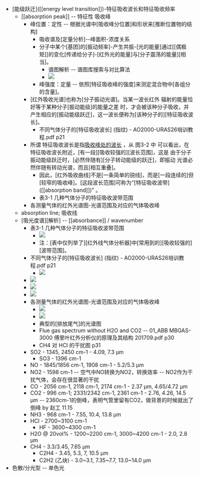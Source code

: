 - [能级跃迁]([[energy level transition]])-特征吸收波长和特征吸收频率
    - [[absorption peak]] -- 特征性 吸收峰
        - 峰位置：定性 -- 根据光谱中[吸收峰分位置]和形状来[推断位置物的结构]
            - 吸收谱及[定量分析]--峰面积-浓度关系
            - 分子中某个[基团]的[振动频率]-产生共振-[光的能量]通过[[偶极矩]]的变化[传递给分子]-[红外光的能量]与[分子震荡的能量][相当]。
                - 谱图解析 -- 谱图库搜索与对比算法
                - ![](https://firebasestorage.googleapis.com/v0/b/firescript-577a2.appspot.com/o/imgs%2Fapp%2FXELiu-NovaKG%2F1T8RWuQHrq.png?alt=media&token=66ca1e77-28e4-43ce-97bf-3cc25dad8a86)
            - 峰强度：定量 -- 依照[特征吸收峰的强度]来测定混合物中[各组分的含量]。
        - [红外吸收光谱]也称为[分子振动光谱]。当某一波长红外 辐射的能量恰好等于某种分子[振动能级]的能量之差 时，才会被该种分子吸收，并产生相应的[振动能级跃迁]，这一波长便称为[该种分子的][特征吸收波长]。
            - 不同气体分子的[特征吸收波长] (指纹) - AO2000-URAS26培训教程.pdf p21
        - 所谓 特征吸收波长是指[吸收峰处的波长]([中心吸收波长]) ，从 图3-2 中 可以看出，在特征吸收波长附近，[有一段][吸收较强的][波长范围]，这是 由于分子振动能级跃迁时，[必然伴随有][分子转动能级的跃迁]，即振动 光谱必然伴随有转动光谱，而且[相互重叠]。
            - 因此，[红外吸收曲线]不是[一条简单的锐线]，而是[一段连续的]但[较窄的吸收峰]。[这段波长范围]可称为“[特征吸收波带]([[absorption band]])” 。
            - 表3-1 几种气体分子的特征吸收波带范围
        - 各测量气体的红外光谱图-光谱范围及对应的气体吸收峰
    - absorption line; 吸收线
    - [吸光度谱][解析] -- [[absorbance]] / wavenumber
        - 表3-1 几种气体分子的特征吸收波带范围
            - ![](https://firebasestorage.googleapis.com/v0/b/firescript-577a2.appspot.com/o/imgs%2Fapp%2FXELiu-NovaKG%2FLp67h5fBLh.png?alt=media&token=cce7724e-4688-4363-b9b0-5d9564926661)
            - 注：[表中仅列举了][红外线气体分析器]中[常用到的][吸收较强的][波带范围]。
        - 不同气体分子的[特征吸收波长] (指纹) - AO2000-URAS26培训教程.pdf p21
            - ![](https://firebasestorage.googleapis.com/v0/b/firescript-577a2.appspot.com/o/imgs%2Fapp%2FXELiu-NovaKG%2FlzI2pid30P.jpg?alt=media&token=ebeaa9eb-7414-4c01-ba27-ac1f5ed887ad)
        - ![](https://firebasestorage.googleapis.com/v0/b/firescript-577a2.appspot.com/o/imgs%2Fapp%2FXELiu-NovaKG%2FpySojCO3-V.jpg?alt=media&token=0030b581-5e85-43a7-9739-e6d998c6be6b)
        - ![](https://firebasestorage.googleapis.com/v0/b/firescript-577a2.appspot.com/o/imgs%2Fapp%2FXELiu-NovaKG%2F1F5T1yvOWh.png?alt=media&token=83f41936-8f99-430b-94a9-6826e4648d14)
        - ![](https://firebasestorage.googleapis.com/v0/b/firescript-577a2.appspot.com/o/imgs%2Fapp%2FXELiu-NovaKG%2F-xEA0P3OBg.jpg?alt=media&token=15fb8241-7bdc-4441-8346-847e04abb1e2)
        - 各测量气体的红外光谱图-光谱范围及对应的气体吸收峰
            - ![](https://firebasestorage.googleapis.com/v0/b/firescript-577a2.appspot.com/o/imgs%2Fapp%2FXELiu-NovaKG%2F_zjQaOoEZa.png?alt=media&token=c2002790-321b-428a-932e-d1492ee4a6f9)
            - ![](https://firebasestorage.googleapis.com/v0/b/firescript-577a2.appspot.com/o/imgs%2Fapp%2FXELiu-NovaKG%2F6doyL7PMoP.png?alt=media&token=459d7e49-4472-460b-b6f6-daf3228a671a)
            - 典型的[排放尾气]的光谱图
            - Flue gas spectrum without H2O and CO2 -- 01_ABB MBGAS-3000 傅里叶红外分析仪的原理及其结构 201709.pdf p30
            - CH4 对 HCl 的干扰图 p31
        - SO2 - 1345, 2450 cm-1 - 4.09, 7.3 μm
            - SO3 - 1396 cm-1
        - NO - 1845/1856 cm-1, 1908 cm-1 - 5.2/5.3 μm
        - NO2 - 1598 cm-1 -- 空气中NO转换为NO2，转换效率 -- NO2作为干扰气体，会存在很显著的干扰
        - CO - 2056 cm-1, 2118 cm-1, 2174 cm-1 - 2.37 μm, 4.65/4.72 μm
        - CO2 - 996 cm-1; 2331/2342 cm-1, 2361 cm-1 - 2.76, 4.26, 14.5 μm -- 2360cm-1的倒峰，表明气管里留有CO2，做背景的时候就出了倒峰 by 赵工 11.15
        - NH3 - 968 cm-1 - 7.55, 10.4, 13.8 μm
        - HCl - 2700~3100 cm-1
            - HF - 3600~4300 cm-1
        - H2O @ 20vol% - 1200~2200 cm-1, 3000~4200 cm-1 - 2.0, 2.8 μm
        - CH4 - 3.3/3.45, 7.65 μm
            - C2H4 - 3.45, 5.3, 7, 10.5 μm
            - C2H2 (乙炔) - 3.0~3.1, 7.35~7.7, 13.0~14.0 μm
- 色散/分光型 -- 单色光
